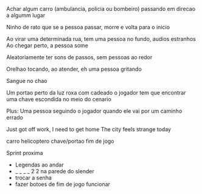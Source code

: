 

Achar algum carro (ambulancia, policia ou bombeiro) passando em direcao a algumm lugar

Ninho de rato que se a pessoa passar, morre e volta para o inicio

Ao virar uma determinada rua, tem uma pessoa no fundo, audios estranhos 
Ao chegar perto, a pessoa some 

Aleatoriamente ter sons de passos, sem pessoas ao redor 

Orelhao tocando, ao atender, eh uma pessoa gritando 

Sangue no chao 

Um portao perto da luz roxa com cadeado
o jogador tem que encontrar uma chave escondida no meio do cenario


Plus: 
Uma pessoa seguindo o jogador quando ele vai por um caminho errado




Just got off work, I need to get home
The city feels strange today




carro 
helicoptero
chave/portao
fim de jogo


Sprint proxima
- Legendas ao andar
- _ _ _ _ 2 2 na parede do slender
- trocar a senha 
- fazer botoes de fim de jogo funcionar 
